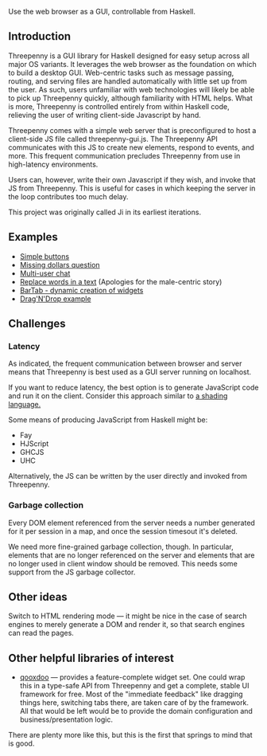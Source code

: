 Use the web browser as a GUI, controllable from Haskell.

## Introduction

Threepenny is a GUI library for Haskell designed for easy setup across
all major OS variants.  It leverages the web browser as the foundation on 
which to build a desktop GUI.  Web-centric tasks such as message passing, 
routing, and serving files are handled automatically with little set up 
from the user.  As such, users unfamiliar with web technologies will likely
be able to pick up Threepenny quickly, although familiarity with HTML helps.
What is more, Threepenny is controlled entirely from within Haskell code, 
relieving the user of writing client-side Javascript by hand.

Threepenny comes with a simple web server that is preconfigured to host a 
client-side JS file called threepenny-gui.js.  The Threepenny API communicates
with this JS to create new elements, respond to events, and more.  This frequent
communication precludes Threepenny from use in high-latency environments.

Users can, however, write their own Javascript if they wish, and invoke that
JS from Threepenny.  This is useful for cases in which keeping the server in
the loop contributes too much delay.

This project was originally called Ji in its earliest iterations.

## Examples

* [Simple buttons](https://github.com/HeinrichApfelmus/threepenny-gui/blob/master/src/Buttons.hs)
* [Missing dollars question](https://github.com/HeinrichApfelmus/threepenny-gui/blob/master/src/MissingDollars.hs)
* [Multi-user chat](https://github.com/HeinrichApfelmus/threepenny-gui/blob/master/src/Chat.hs)
* [Replace words in a text](https://github.com/HeinrichApfelmus/threepenny-gui/blob/master/src/UseWords.hs) (Apologies for the male-centric story)
* [BarTab - dynamic creation of widgets](https://github.com/HeinrichApfelmus/threepenny-gui/blob/master/src/BarTab.hs)
* [Drag'N'Drop example](https://github.com/HeinrichApfelmus/threepenny-gui/blob/master/src/DragNDropExample.hs)


## Challenges

### Latency

As indicated, the frequent communication between browser and server
means that Threepenny is best used as a GUI server running on localhost.

If you want to reduce latency, the best option is to generate JavaScript
code and run it on the client. Consider this approach similar to [a
shading language.](http://en.wikipedia.org/wiki/Shading_language)

Some means of producing JavaScript from Haskell might be:

* Fay
* HJScript
* GHCJS
* UHC

Alternatively, the JS can be written by the user directly and invoked from 
Threepenny.

### Garbage collection

Every DOM element referenced from the server needs a number generated
for it per session in a map, and once the session timesout it's
deleted.

We need more fine-grained garbage collection, though.
In particular, elements that are no longer referenced on the server
and elements that are no longer used in client window
should be removed. This needs some support from the JS garbage collector.


## Other ideas

Switch to HTML rendering mode — it might be nice in the case of search
engines to merely generate a DOM and render it, so that search engines
can read the pages.

## Other helpful libraries of interest

* [qooxdoo](http://qooxdoo.org/demo) — provides a feature-complete
  widget set. One could wrap this in a type-safe API from Threepenny and get a
  complete, stable UI framework for free. Most of the "immediate
  feedback" like dragging things here, switching tabs there, are taken
  care of by the framework. All that would be left would be to provide
  the domain configuration and business/presentation logic.

There are plenty more like this, but this is the first that springs to
mind that is good.
